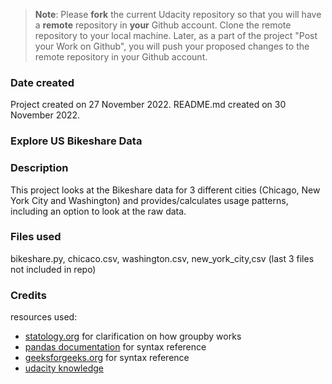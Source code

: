 >**Note**: Please **fork** the current Udacity repository so that you will have a **remote** repository in **your** Github account. Clone the remote repository to your local machine. Later, as a part of the project "Post your Work on Github", you will push your proposed changes to the remote repository in your Github account.

### Date created
Project created on 27 November 2022. README.md created on 30 November 2022.

### Explore US Bikeshare Data

### Description
This project looks at the Bikeshare data for 3 different cities (Chicago, New York City and Washington) and provides/calculates usage patterns, including an option to look at the raw data.

### Files used
bikeshare.py, chicaco.csv, washington.csv, new_york_city,csv (last 3 files not included in repo)

### Credits
resources used:
- [statology.org](https://www.statology.org) for clarification on how groupby works
- [pandas documentation](https://pandas.pydata.org/pandas-docs/stable/index.html) for syntax reference
- [geeksforgeeks.org](https://www.geeksforgeeks.org) for syntax reference
- [udacity knowledge](https://knowledge.udacity.com)
